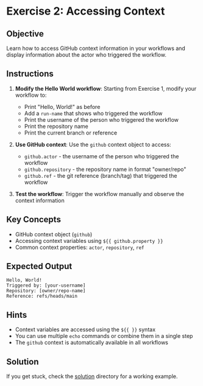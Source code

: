 # Exercise 2: Accessing Context

## Objective
Learn how to access GitHub context information in your workflows and display information about the actor who triggered the workflow.

## Instructions

1. **Modify the Hello World workflow**: Starting from Exercise 1, modify your workflow to:
   - Print "Hello, World!" as before
   - Add a `run-name` that shows who triggered the workflow
   - Print the username of the person who triggered the workflow
   - Print the repository name
   - Print the current branch or reference

2. **Use GitHub context**: Use the `github` context object to access:
   - `github.actor` - the username of the person who triggered the workflow
   - `github.repository` - the repository name in format "owner/repo"
   - `github.ref` - the git reference (branch/tag) that triggered the workflow

3. **Test the workflow**: Trigger the workflow manually and observe the context information

## Key Concepts
- GitHub context object (`github`)
- Accessing context variables using `${{ github.property }}`
- Common context properties: `actor`, `repository`, `ref`

## Expected Output
```
Hello, World!
Triggered by: [your-username]
Repository: [owner/repo-name]
Reference: refs/heads/main
```

## Hints
- Context variables are accessed using the `${{ }}` syntax
- You can use multiple `echo` commands or combine them in a single step
- The `github` context is automatically available in all workflows

## Solution
If you get stuck, check the [solution](../../solutions/02-accessing-context/) directory for a working example.
